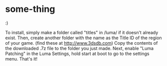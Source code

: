 # some-thing
:)

To install, simply make a folder called "titles" in /luma/ if it doesn't already exist.
Then, create another folder with the name as the Title ID of the region of your game. (find these at http://www.3dsdb.com)
Copy the contents of the downloaded .7z file to the folder you just made.
Next, enable "Luma Patching" in the Luma Settings, hold start at boot to go to the settings menu.
That's it!
